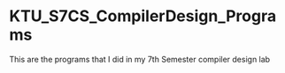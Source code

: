 # KTU_S7CS_CompilerDesign_Programs
This are the programs that I did in my 7th Semester compiler design lab
